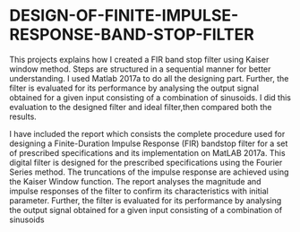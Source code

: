 # DESIGN-OF-FINITE-IMPULSE-RESPONSE-BAND-STOP-FILTER
This projects explains how I created a FIR band stop filter using Kaiser window method.
Steps are structured in a sequential manner for better understanding. I used Matlab 2017a
to do all the designing part. Further, the filter is evaluated for its performance by analysing
the output signal obtained for a given input consisting of a combination of sinusoids. I did
this evaluation to the designed filter and ideal filter,then compared both the results.

I have included the report which consists the complete procedure used for designing a Finite-Duration
Impulse Response (FIR) bandstop filter for a set of prescribed specifications and its
implementation on MatLAB 2017a. This digital filter is designed for the prescribed specifications
using the Fourier Series method. The truncations of the impulse response are achieved using the
Kaiser Window function. The report analyses the magnitude and impulse responses of the filter to
confirm its characteristics with initial parameter. Further, the filter is evaluated for its
performance by analysing the output signal obtained for a given input consisting of a combination
of sinusoids
